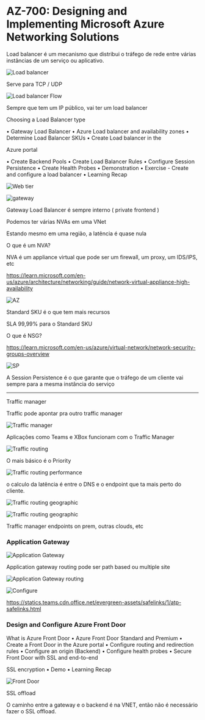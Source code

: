 # AZ-700: Designing and Implementing Microsoft Azure Networking Solutions

Load balancer é um mecanismo que distribui o tráfego de rede entre várias instâncias de um serviço ou aplicativo.

![Load balancer](1.png)

Serve para TCP / UDP

![Load balancer Flow](2.png)

Sempre que tem um IP público, vai ter um load balancer

Choosing a Load Balancer type

• Gateway Load Balancer
• Azure Load balancer and availability zones
• Determine Load Balancer SKUs
• Create Load balancer in the


Azure portal

• Create Backend Pools
• Create Load Balancer Rules
• Configure Session Persistence
• Create Health Probes
• Demonstration
• Exercise - Create and configure a load balancer
• Learning Recap

![Web tier](3.png)


![gateway](4.png)

Gateway Load Balancer é sempre interno ( private frontend )

Podemos ter várias NVAs em uma VNet

Estando mesmo em uma região, a latência é quase nula

O que é um NVA?

NVA é um appliance virtual que pode ser um firewall, um proxy, um IDS/IPS, etc

https://learn.microsoft.com/en-us/azure/architecture/networking/guide/network-virtual-appliance-high-availability


![AZ](5.png)

Standard SKU é o que tem mais recursos

SLA 99,99% para o Standard SKU

O que é NSG?

https://learn.microsoft.com/en-us/azure/virtual-network/network-security-groups-overview

![SP](6.png)

A Session Persistence é o que garante que o tráfego de um cliente vai sempre para a mesma instância do serviço

-----------

Traffic manager 

Traffic pode apontar pra outro traffic manager

![Traffic manager](7.png)

Aplicações como Teams e XBox funcionam com o Traffic Manager

![Traffic routing](8.png)

O mais básico é o Priority

![Traffic routing performance](9.png)

o calculo da latência é entre o DNS e o endpoint que ta mais perto do cliente.

![Traffic routing geographic](10.png)


![Traffic routing geographic](11.png)

Traffic manager endpoints
on prem, outras clouds, etc


### Application Gateway

![Application Gateway](12.png)


Application gateway routing pode ser path based ou multiple site

![Application Gateway routing](13.png)

![Configure](14.png)

https://statics.teams.cdn.office.net/evergreen-assets/safelinks/1/atp-safelinks.html

### Design and Configure Azure Front Door

What is Azure Front Door
• Azure Front Door Standard and Premium
• Create a Front Door in the Azure portal
• Configure routing and redirection rules
• Configure an origin (Backend)
• Configure health probes
• Secure Front Door with SSL and end-to-end


SSL encryption
• Demo
• Learning Recap

![Front Door](15.png)

SSL offload

O caminho entre a gateway e o backend é na VNET, então não é necessário fazer o SSL offload.

